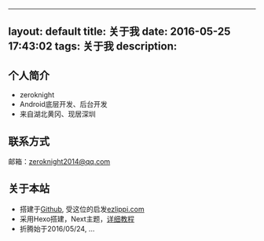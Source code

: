 -----------
layout: default
title: 关于我
date: 2016-05-25 17:43:02
tags: 关于我
description: <!--more-->
-----------


## 个人简介
* zeroknight
* Android底层开发、后台开发
* 来自湖北黄冈、现居深圳


## 联系方式

邮箱：zeroknight2014@qq.com

## 关于本站
* 搭建于[Github](https://github.com/zeroknight2014/zeroknight2014.github.io), 受这位的启发[ezlippi.com](http://ezlippi.com/)
* 采用Hexo搭建，Next主题，[详细教程](http://theme-next.iissnan.com/)
* 折腾始于2016/05/24, …